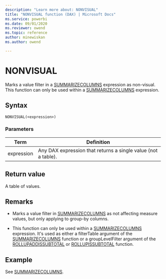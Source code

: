 ```yaml
---
description: "Learn more about: NONVISUAL"
title: "NONVISUAL function (DAX) | Microsoft Docs"
ms.service: powerbi 
ms.date: 09/01/2020
ms.reviewer: owend
ms.topic: reference
author: minewiskan
ms.author: owend

---
```

# NONVISUAL

Marks a value filter in a [SUMMARIZECOLUMNS](summarizecolumns-function-dax.md) expression as non-visual. This function can only be used within a [SUMMARIZECOLUMNS](summarizecolumns-function-dax.md) expression.

## Syntax  
  
```dax
NONVISUAL(<expression>)
```
  
### Parameters  

|Term|Definition|  
|--------|--------------|  
|expression|Any DAX expression that returns a single value (not a table).|

## Return value

A table of values.
  
## Remarks  

- Marks a value filter in [SUMMARIZECOLUMNS](summarizecolumns-function-dax.md) as not affecting measure values, but only applying to group-by columns.

- This function can only be used within a [SUMMARIZECOLUMNS](summarizecolumns-function-dax.md) expression. It's used as either a filterTable argument of the [SUMMARIZECOLUMNS](summarizecolumns-function-dax.md) function or a groupLevelFilter argument of the [ROLLUPADDISSUBTOTAL](rollupaddissubtotal-function-dax.md) or [ROLLUPISSUBTOTAL](rollupissubtotal-function-dax.md) function.

## Example

See [SUMMARIZECOLUMNS](summarizecolumns-function-dax.md).
